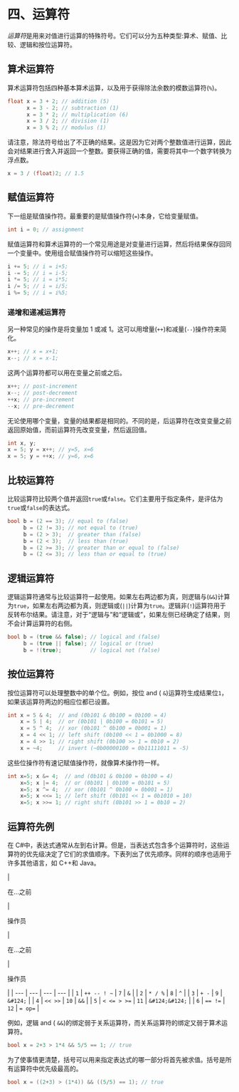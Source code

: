 # 四、运算符

*运算符*是用来对值进行运算的特殊符号。它们可以分为五种类型:算术、赋值、比较、逻辑和按位运算符。

## 算术运算符

算术运算符包括四种基本算术运算，以及用于获得除法余数的模数运算符(`%`)。

```cs
float x = 3 + 2; // addition (5)
      x = 3 - 2; // subtraction (1)
      x = 3 * 2; // multiplication (6)
      x = 3 / 2; // division (1)
      x = 3 % 2; // modulus (1)

```

请注意，除法符号给出了不正确的结果。这是因为它对两个整数值进行运算，因此会对结果进行舍入并返回一个整数。要获得正确的值，需要将其中一个数字转换为浮点数。

```cs
x = 3 / (float)2; // 1.5

```

## 赋值运算符

下一组是赋值操作符。最重要的是赋值操作符(`=`)本身，它给变量赋值。

```cs
int i = 0; // assignment

```

赋值运算符和算术运算符的一个常见用途是对变量进行运算，然后将结果保存回同一个变量中。使用组合赋值操作符可以缩短这些操作。

```cs
i += 5; // i = i+5;
i -= 5; // i = i-5;
i *= 5; // i = i*5;
i /= 5; // i = i/5;
i %= 5; // i = i%5;

```

### 递增和递减运算符

另一种常见的操作是将变量加 1 或减 1。这可以用增量(`++`)和减量(`--`)操作符来简化。

```cs
x++; // x = x+1;
x--; // x = x-1;

```

这两个运算符都可以用在变量之前或之后。

```cs
x++; // post-increment
x--; // post-decrement
++x; // pre-increment
--x; // pre-decrement

```

无论使用哪个变量，变量的结果都是相同的。不同的是，后运算符在改变变量之前返回原始值，而前运算符先改变变量，然后返回值。

```cs
int x, y;
x = 5; y = x++; // y=5, x=6
x = 5; y = ++x; // y=6, x=6

```

## 比较运算符

比较运算符比较两个值并返回`true`或`false`。它们主要用于指定条件，是评估为`true`或`false`的表达式。

```cs
bool b = (2 == 3); // equal to (false)
     b = (2 != 3); // not equal to (true)
     b = (2 > 3);  // greater than (false)
     b = (2 < 3);  // less than (true)
     b = (2 >= 3); // greater than or equal to (false)
     b = (2 <= 3); // less than or equal to (true)

```

## 逻辑运算符

逻辑运算符通常与比较运算符一起使用。如果左右两边都为真，则逻辑与(`&&`)计算为`true`，如果左右两边都为真，则逻辑或(`||`)计算为`true`。逻辑非(`!`)运算符用于反转布尔结果。请注意，对于“逻辑与”和“逻辑或”，如果左侧已经确定了结果，则不会计算运算符的右侧。

```cs
bool b = (true && false); // logical and (false)
     b = (true || false); // logical or (true)
     b = !(true);         // logical not (false)

```

## 按位运算符

按位运算符可以处理整数中的单个位。例如，按位 and ( `&`)运算符生成结果位`1`，如果该运算符两边的相应位都已设置。

```cs
int x = 5 & 4;  // and (0b101 & 0b100 = 0b100 = 4)
    x = 5 | 4;  // or (0b101 | 0b100 = 0b101 = 5)
    x = 5 ^ 4;  // xor (0b101 ^ 0b100 = 0b001 = 1)
    x = 4 << 1; // left shift (0b100 << 1 = 0b1000 = 8)
    x = 4 >> 1; // right shift (0b100 >> 1 = 0b10 = 2)
    x = ~4;     // invert (~0b00000100 = 0b11111011 = -5)

```

这些位操作符有速记赋值操作符，就像算术操作符一样。

```cs
int x=5; x &= 4;  // and (0b101 & 0b100 = 0b100 = 4)
    x=5; x |= 4;  // or (0b101 | 0b100 = 0b101 = 5)
    x=5; x ^= 4;  // xor (0b101 ^ 0b100 = 0b001 = 1)
    x=5; x <<= 1; // left shift (0b101 << 1 = 0b1010 = 10)
    x=5; x >>= 1; // right shift (0b101 >> 1 = 0b10 = 2)

```

## 运算符先例

在 C#中，表达式通常从左到右计算。但是，当表达式包含多个运算符时，这些运算符的优先级决定了它们的求值顺序。下表列出了优先顺序。同样的顺序也适用于许多其他语言，如 C++和 Java。

<colgroup><col class="tcol1 align-left"> <col class="tcol2 align-left"> <col class="tcol3 align-left"> <col class="tcol4 align-left"></colgroup> 
| 

在…之前

 | 

操作员

 | 

在…之前

 | 

操作员

 |
| --- | --- | --- | --- |
| `1` | `++ -- ! ~` | `7` | `&` |
| `2` | `* / %` | `8` | `^` |
| `3` | `+ -` | `9` | `&#124;` |
| `4` | `<< >>` | `10` | `&&` |
| `5` | `< <= > >=` | `11` | `&#124;&#124;` |
| `6` | `== !=` | `12` | `= op=` |

例如，逻辑 and ( `&&`)的绑定弱于关系运算符，而关系运算符的绑定又弱于算术运算符。

```cs
bool x = 2+3 > 1*4 && 5/5 == 1; // true

```

为了使事情更清楚，括号可以用来指定表达式的哪一部分将首先被求值。括号是所有运算符中优先级最高的。

```cs
bool x = ((2+3) > (1*4)) && ((5/5) == 1); // true

```